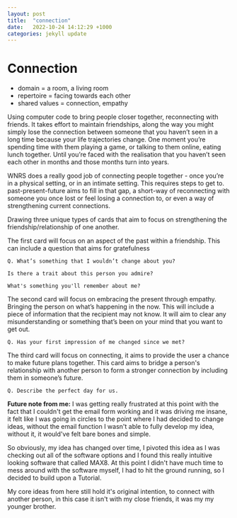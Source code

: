 ```yaml
---
layout: post
title:  "connection"
date:   2022-10-24 14:12:29 +1000
categories: jekyll update
---
```

<h1>Connection</h1>

- domain = a room, a living room
- repertoire = facing towards each other
- shared values = connection, empathy

Using computer code to bring people closer together, reconnecting with friends. It takes effort to maintain friendships, along the way you might simply lose the connection between someone that you haven’t seen in a long time because your life trajectories change. One moment you’re spending time with them playing a game, or talking to them online, eating lunch together. Until you’re faced with the realisation that you haven’t seen each other in months and those months turn into years. 

WNRS does a really good job of connecting people together - once you’re in a physical setting, or in an intimate setting. This requires steps to get to. past-present-future aims to fill in that gap, a short-way of reconnecting with someone you once lost or feel losing a connection to, or even a way of strengthening current connections. 



Drawing three unique types of cards that aim to focus on strengthening the friendship/relationship of one another.

The first card will focus on an aspect of the past within a friendship.
This can include a question that aims for gratefulness

    Q. What’s something that I wouldn’t change about you?

    Is there a trait about this person you admire?

    What's something you'll remember about me?




The second card will focus on embracing the present through empathy. Bringing the person on what’s happening in the now. 
This will include a piece of information that the recipient may not know. It will aim to clear any misunderstanding or something that’s been on your mind that you want to get out.

    Q. Has your first impression of me changed since we met?

 



The third card will focus on connecting, it aims to provide the user a chance to make future plans together. 
This card aims to bridge a person's relationship with another person to form a stronger connection by including them in someone’s future.

    Q. Describe the perfect day for us. 

<b>Future note from me:</b> I was getting really frustrated at this point with the fact that I couldn't get the email form working and it was driving me insane, it felt like I was going in circles to the point where I had decided to change ideas, without the email function I wasn't able to fully develop my idea, without it, it would've felt bare bones and simple. 

So obviously, my idea has changed over time, I pivoted this idea as I was checking out all of the software options and I found this really intuitive looking software that called MAX8. At this point I didn't have much time to mess around with the software myself, I had to hit the ground running, so I decided to build upon a Tutorial. 

My core ideas from here still hold it's original intention, to connect with another person, in this case it isn't with my close friends, it was my my younger brother.

    
